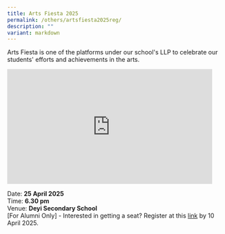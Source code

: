 ```yaml
---
title: Arts Fiesta 2025
permalink: /others/artsfiesta2025reg/
description: ""
variant: markdown
---
```

<p>Arts Fiesta is one of the platforms under our school's LLP to celebrate
our students' efforts and achievements in the arts.</p>
<p></p>
<div class="iframe-wrapper">
<iframe height="267" width="475" allowfullscreen="true" frameborder="0" src="https://www.youtube.com/watch?v=aTjo6kHdj40&amp;t=2s"></iframe>
</div>
<p>Date: <strong>25 April 2025</strong> 
<br>Time: <strong>6.30 pm</strong> 
<br>Venue: <strong>Deyi Secondary School</strong>
<br>[For Alumni Only] - Interested in getting a seat? Register at this <a href="https://forms.gle/2kPEds1RwtYFpThG9" rel="noopener nofollow" target="_blank">link</a> by
10 April 2025.</p>